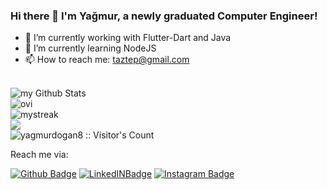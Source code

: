 ### Hi there 👋 I'm Yağmur, a newly graduated Computer Engineer!

- 🔭 I’m currently working with Flutter-Dart and Java
- 🌱 I’m currently learning NodeJS
- 📫 How to reach me: taztep@gmail.com

<br>
<img align="center" src="https://github-readme-stats.vercel.app/api?username=yagmurdogan8&include_all_commits=true&count_private=true&show_icons=true&line_height=20&title_color=2B5BBD&icon_color=1124BB&text_color=A1A1A1&bg_color=0,000000,130F40" alt="my Github Stats"/>
<br>
<img src="https://github-readme-stats.vercel.app/api/top-langs?username=yagmurdogan8&show_icons=true&locale=en&layout=compact&theme=chartreuse-dark" alt="ovi" />
<br>
<img src="https://github-readme-streak-stats.herokuapp.com/?user=yagmurdogan8&theme=tokyonight" alt="mystreak"/>
<br>

<img src="https://github-profile-trophy.vercel.app/?username=yagmurdogan8&theme=juicyfresh&no-bg=true" />
<br>
<img src="https://profile-counter.glitch.me/{yagmurdogan8}/count.svg" alt="yagmurdogan8 :: Visitor's Count" />
<!--[![Snake animation](https://github.com/yagmurdogan8/yagmurdogan8/blob/yagmurdogan8-patch-1/github-contribution-snake.svg)-->

<!--Languages & Tools:-->

Reach me via: 

[![Github Badge](https://img.shields.io/badge/-Github-000?style=quare&labelColor=000&logo=Github&logoColor=white&link=link)](https://github.com/yagmurdogan8) 
[![LinkedINBadge](https://img.shields.io/badge/LinkedIn-0077B5?style=for-the-badge&logo=linkedin&logoColor=white)](https://www.linkedin.com/in/yagmur-dogan/) 
[![Instagram Badge](https://img.shields.io/badge/-Instagram-C13584?style=flat-quare&labelColor=C13584&logo=instagram&logoColor=white&link=link)](https://www.instagram.com/ygmrdgan/) 

